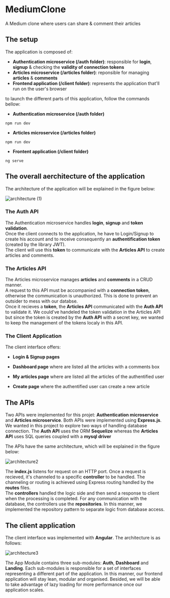# MediumClone
A Medium clone where users can share & comment their articles


## The setup
The application is composed of:
- **Authentication microservice (/auth folder)**: responsible for **login**, **signup** & checking the **validity of connection tokens**
- **Articles microservice (/articles folder)**: reponsible for managing **articles** & **comments**
- **Frontend application (/client folder)**: represents the application that'll run on the user's browser

to launch the different parts of this application, follow the commands bellow:

- **Authentication microservice (/auth folder)**
```
npm run dev
```


- **Articles microservice (/articles folder)**
```
npm run dev
```

- **Frontent application (/client folder)**
```
ng serve
```
## The overall aerchitecture of the application
The architecture of the application will be explained in the figure below:

![architecture (1)](https://user-images.githubusercontent.com/48811230/112397445-60e4f200-8d02-11eb-9cb3-5429f4006ee5.png)

### The Auth API
The Authentication microservice handles **login**, **signup** and **token validation**.<br>
Once the client connects to the application, he have to Login/Signup to create his account and to receive consequently an **authentification token** (created by the library JWT).<br>
The client will use this **token** to communicate with the **Articles API** to create articles and comments.

### The Articles API
The Articles microservice manages **articles** and **comments** in a CRUD manner.<br>
A request to this API must be accompanied with a **connection token**, otherwise the communication is unauthorized. This is done to prevent an outsider to mess with our databse.<br>
Once it recieves a **token**, the **Articles API** communicated with the **Auth API** to validate it. We could've handeled the token validation in the Articles API but since the token is created by the **Auth API** with a secret key, we wanted to keep the management of the tokens localy in this API.

### The Client Application
The client interface offers:
- **Login & Signup pages**

- **Dashboard page** where are listed all the articles with a comments box
- **My articles page** where are listed all the articles of the authentified user
- **Create page** where the authentified user can create a new article

## The APIs

Two APIs were implemented for this projet: **Authentication microservice** and **Articles microservice**. Both APIs were implemented using **Express.js**. <br>
We wanted in this project to explore two ways of handling database connection. The **Auth API** uses the ORM **Sequelize** whereas the **Articles API** uses SQL queries coupled with a **mysql driver**<br>

The APIs have the same architecture, which will be explained in the figure below:

![architecture2](https://user-images.githubusercontent.com/48811230/112399186-14031a80-8d06-11eb-82fc-4bc05af0f662.png)


The **index.js** listens for request on an HTTP port. Once a request is recieved, it's channeled to a specific **controller** to be handled. The channeling or routing is achieved using Express routing handled by the **routes** files.<br>
The **controllers** handled the logic side and then send a response to client when the processing is completed. For any communication with the database, the controllers use the **repositories**. In this manner, we implemented the repository pattern to separate logic from database access.

## The client application
The client interface was implemented with **Angular**. The architecture is as follows:


![architecture3](https://user-images.githubusercontent.com/48811230/112400318-6e04df80-8d08-11eb-97dd-940c79b9f6be.png)


The App Module contains three sub-modules: **Auth**, **Dashboard** and **Landing**. Each sub-modules is responsible for a set of interfaces representing a different part of the application. In this manner, our frontend application will stay lean, modular and organised. Besided, we will be able to take advantage of
lazy loading for more performance once our application scales.

